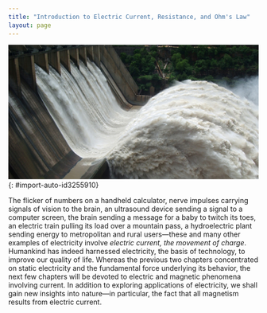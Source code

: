 ```yaml
---
title: "Introduction to Electric Current, Resistance, and Ohm's Law"
layout: page
---
```



 ![A large volume of water gushes out of the gates of a dam at a hydroelectric facility.](../resources/Figure_20_00_01.jpg "Electric energy in massive quantities is transmitted from this hydroelectric facility, the Srisailam power station located along the Krishna River in India, by the movement of charge&#x2014;that is, by electric current. (credit: Chintohere, Wikimedia Commons)"){: #import-auto-id3255910}

The flicker of numbers on a handheld calculator, nerve impulses carrying signals of vision to the brain, an ultrasound device sending a signal to a computer screen, the brain sending a message for a baby to twitch its toes, an electric train pulling its load over a mountain pass, a hydroelectric plant sending energy to metropolitan and rural users—these and many other examples of electricity involve *electric current, the movement of charge*. Humankind has indeed harnessed electricity, the basis of technology, to improve our quality of life. Whereas the previous two chapters concentrated on static electricity and the fundamental force underlying its behavior, the next few chapters will be devoted to electric and magnetic phenomena involving current. In addition to exploring applications of electricity, we shall gain new insights into nature—in particular, the fact that all magnetism results from electric current.
